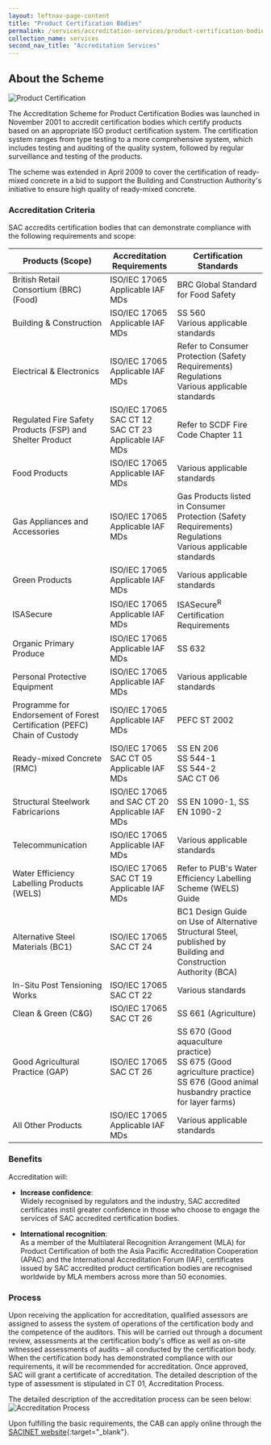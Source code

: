 ```yaml
---
layout: leftnav-page-content
title: "Product Certification Bodies"
permalink: /services/accreditation-services/product-certification-bodies
collection_name: services
second_nav_title: "Accreditation Services"
---
```


## About the Scheme

![Product Certification](/images/services/product-certification-accreditation.jpg)

The Accreditation Scheme for Product Certification Bodies was launched in November 2001 to accredit certification bodies which certify products based on an appropriate ISO product certification system. The certification system ranges from type testing to a more
comprehensive system, which includes testing and auditing of the quality system, followed by regular surveillance and testing of the products. 

The scheme was extended in April 2009 to cover the certification of ready-mixed concrete in a bid to support the Building and Construction Authority's initiative to ensure high quality of ready-mixed concrete.

### Accreditation Criteria

SAC accredits certification bodies that can demonstrate compliance with the following requirements and scope:

| Products (Scope) | Accreditation Requirements | Certification Standards |
|------------------|----------------------------|-------------------------|
| British Retail Consortium (BRC) (Food) | ISO/IEC 17065<br/>Applicable IAF MDs | BRC Global Standard for Food Safety |
| Building & Construction | ISO/IEC 17065<br/>Applicable IAF MDs | SS 560<br/>Various applicable standards |
| Electrical & Electronics | ISO/IEC 17065<br/>Applicable IAF MDs | Refer to Consumer Protection (Safety Requirements) Regulations<br/>Various applicable standards |
| Regulated Fire Safety Products (FSP) and Shelter Product | ISO/IEC 17065<br/>SAC CT 12<br/>SAC CT 23<br/>Applicable IAF MDs | Refer to SCDF Fire Code Chapter 11 |
| Food Products | ISO/IEC 17065<br/>Applicable IAF MDs | Various applicable standards |
| Gas Appliances and Accessories | ISO/IEC 17065<br/>Applicable IAF MDs | Gas Products listed in Consumer Protection (Safety Requirements) Regulations<br/>Various applicable standards |
| Green Products | ISO/IEC 17065<br/>Applicable IAF MDs | Various applicable standards |
| ISASecure | ISO/IEC 17065<br/>Applicable IAF MDs | ISASecure<sup>R</sup> Certification Requirements |
| Organic Primary Produce | ISO/IEC 17065<br/>Applicable IAF MDs | SS 632 |
| Personal Protective Equipment | ISO/IEC 17065<br/>Applicable IAF MDs | Various applicable standards |
| Programme for Endorsement of Forest Certification (PEFC) Chain of Custody | ISO/IEC 17065<br/>Applicable IAF MDs | PEFC ST 2002 |
| Ready-mixed Concrete (RMC) | ISO/IEC 17065<br/>SAC CT 05<br/>Applicable IAF MDs | SS EN 206<br/>SS 544-1<br/>SS 544-2<br/>SAC CT 06 | 
| Structural Steelwork Fabricarions | ISO/IEC 17065 and SAC CT 20<br/>Applicable IAF MDs | SS EN 1090-1, SS EN 1090-2 |
| Telecommunication | ISO/IEC 17065<br/>Applicable IAF MDs | Various applicable standards |
| Water Efficiency Labelling Products (WELS) | ISO/IEC 17065<br/>SAC CT 19<br/>Applicable IAF MDs | Refer to PUB's Water Efficiency Labelling Scheme (WELS) Guide |
| Alternative Steel Materials (BC1) | ISO/IEC 17065<br/>SAC CT 24 | BC1 Design Guide on Use of Alternative Structural Steel, published by Building and Construction Authority (BCA) |
| In-Situ Post Tensioning Works | ISO/IEC 17065<br/>SAC CT 22 | Various standards |
| Clean & Green (C&G) | ISO/IEC 17065<br/>SAC CT 26 | SS 661 (Agriculture) | 
| Good Agricultural Practice (GAP) | ISO/IEC 17065<br/>SAC CT 26 | SS 670 (Good aquaculture practice)<br/>SS 675 (Good agriculture practice)<br/>SS 676 (Good animal husbandry practice for layer farms) | 
| All Other Products | ISO/IEC 17065<br/>Applicable IAF MDs | Various applicable standards |


### Benefits
Accreditation will:

* **Increase confidence**:  
Widely recognised by regulators and the industry, SAC accredited certificates instil greater confidence in those who choose to engage the services of SAC accredited certification bodies. 

* **International recognition**:  
As a member of the Multilateral Recognition Arrangement (MLA) for Product Certification of both the Asia Pacific Accreditation Cooperation (APAC) and the International Accreditation Forum (IAF), certificates issued by SAC accredited product certification bodies are recognised worldwide by MLA members across more than 50 economies.

### Process
Upon receiving the application for accreditation, qualified assessors are assigned to assess the system of operations of the certification body and the competence of the auditors. This will be carried out through a document review, assessments at the certification body's office as well as on-site witnessed assessments of audits – all conducted by the certification body. When the certification body has demonstrated compliance with our requirements, it will be recommended for accreditation. Once approved, SAC will grant a certificate of accreditation. The detailed description of the type of assessment is stipulated in CT 01, Accreditation Process. 

The detailed description of the accreditation process can be seen below:  
![Accreditation Process](/images/services/sac-accreditation-process-flowchart.jpg) 

Upon fulfilling the basic requirements, the CAB can apply online through the [SACINET website](https://sacinet2.enterprisesg.gov.sg){:target="_blank"}. 

